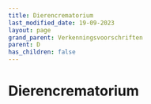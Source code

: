 ```yaml
---
title: Dierencrematorium
last_modified_date: 19-09-2023
layout: page
grand_parent: Verkenningsvoorschriften
parent: D
has_children: false
---
```


Dierencrematorium
=================

